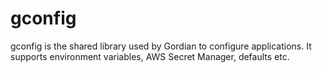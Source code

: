 # gconfig

gconfig is the shared library used by Gordian to configure applications.
It supports environment variables, AWS Secret Manager, defaults etc.

```

```
